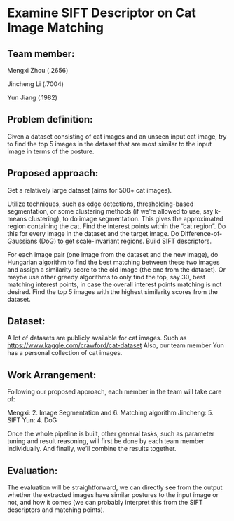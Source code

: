 # Examine SIFT Descriptor on Cat Image Matching

## Team member:
  
Mengxi Zhou (.2656)
  
Jincheng Li (.7004)
  
Yun Jiang (.1982)

## Problem definition:
    
Given a dataset consisting of cat images and an unseen input cat image, try to find the top 5 images in the dataset that are most similar to the input image in terms of the posture.

## Proposed approach:
    
Get a relatively large dataset (aims for 500+ cat images).
    
Utilize techniques, such as edge detections, thresholding-based segmentation, or some clustering methods (if we’re allowed to use, say k-means clustering), to do image segmentation. This gives the approximated region containing the cat.
Find the interest points within the “cat region”. Do this for every image in the dataset and the target image.
Do Difference-of-Gaussians (DoG) to get scale-invariant regions.
Build SIFT descriptors.
    
For each image pair (one image from the dataset and the new image), do Hungarian algorithm to find the best matching between these two images and assign a similarity score to the old image (the one from the dataset). Or maybe use other greedy algorithms to only find the top, say 30, best matching interest points, in case the overall interest points matching is not desired.
Find the top 5 images with the highest similarity scores from the dataset.

## Dataset:
    
A lot of datasets are publicly available for cat images. Such as https://www.kaggle.com/crawford/cat-dataset
Also, our team member Yun has a personal collection of cat images.

## Work Arrangement:
    
Following our proposed approach, each member in the team will take care of:
    
Mengxi: 2. Image Segmentation and 6. Matching algorithm
Jincheng: 5. SIFT
Yun: 4. DoG
    
Once the whole pipeline is built, other general tasks, such as parameter tuning and result reasoning, will first be done by each team member individually. And finally, we’ll combine the results together.

## Evaluation:
    
The evaluation will be straightforward, we can directly see from the output whether the extracted images have similar postures to the input image or not, and how it comes (we can probably interpret this from the SIFT descriptors and matching points).
